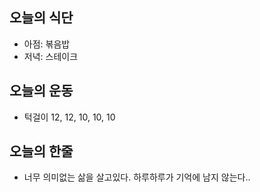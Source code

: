 ## 오늘의 식단
* 아점: 볶음밥
* 저녁: 스테이크

## 오늘의 운동
* 턱걸이 12, 12, 10, 10, 10

## 오늘의 한줄
* 너무 의미없는 삶을 살고있다. 하루하루가 기억에 남지 않는다..
